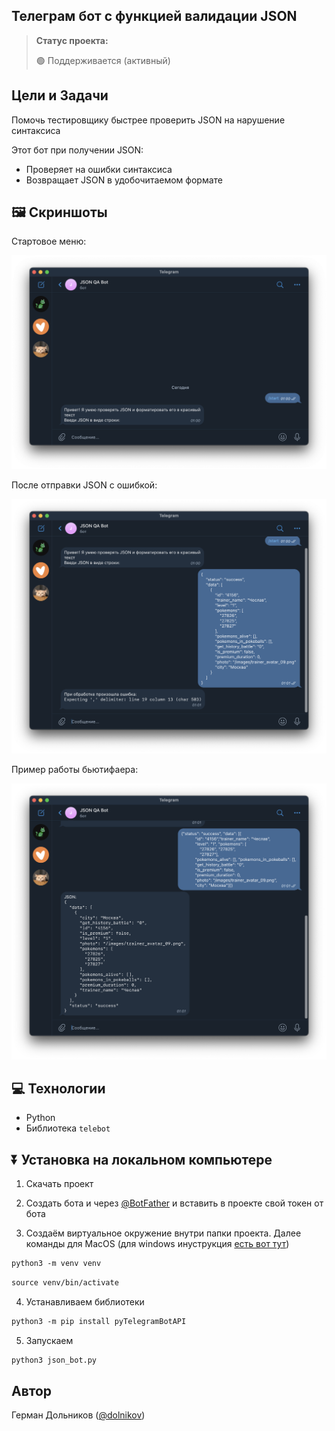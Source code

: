 <h2>Телеграм бот с функцией валидации JSON</h2>

> **Статус проекта:**
>
> 🟢 Поддерживается (активный) 

## Цели и Задачи
Помочь тестировщику быстрее проверить JSON на нарушение синтаксиса

Этот бот при получении JSON:
* Проверяет на ошибки синтаксиса
* Возвращает JSON в удобочитаемом формате

## 🖼 Скриншоты

Стартовое меню:

![image](https://raw.githubusercontent.com/German-D/tg_json/main/static/menu.png)

После отправки JSON c ошибкой:

![image](https://raw.githubusercontent.com/German-D/tg_json/main/static/syntax.png)

Пример работы бьютифаера:

![image](https://raw.githubusercontent.com/German-D/tg_json/main/static/beautifaer.png)


## 💻 Технологии

* Python
* Библиотека `telebot`

## ⏬ Установка на локальном компьютере

1. Скачать проект
   
2. Создать бота и через [@BotFather](https://t.me/BotFather) и вставить в проекте свой токен от бота

3. Создаём виртуальное окружение внутри папки проекта.
Далее команды для MacOS (для windows инуструкция [есть вот тут](https://realpython.com/python-virtual-environments-a-primer/#create-it))

``` markdown
python3 -m venv venv
```

``` markdown
source venv/bin/activate
```
4. Устанавливаем библиотеки

``` markdown
python3 -m pip install pyTelegramBotAPI
```


5. Запускаем
``` markdown
python3 json_bot.py
```

## Автор

Герман Дольников ([@dolnikov](https://t.me/dolnikov))

